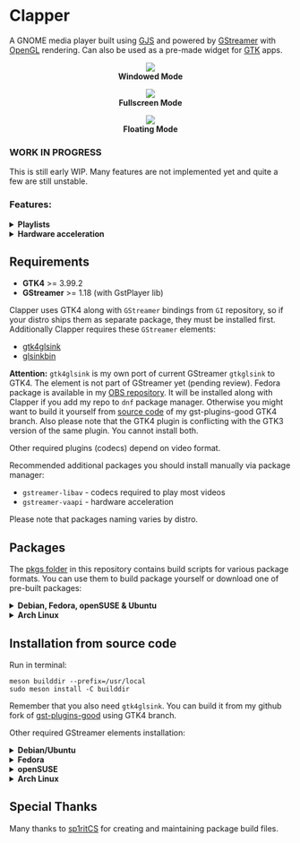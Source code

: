 # Clapper
A GNOME media player built using [GJS](https://gitlab.gnome.org/GNOME/gjs) and powered by [GStreamer](https://gstreamer.freedesktop.org) with [OpenGL](https://www.opengl.org) rendering. Can also be used as a pre-made widget for [GTK](https://www.gtk.org) apps.

<p align="center">
<img src="https://github.com/Rafostar/clapper/raw/master/media/screenshot-windowed-mode.png"><br>
  <b>Windowed Mode</b>
</p>

<p align="center">
<img src="https://github.com/Rafostar/clapper/raw/master/media/screenshot-fullscreen-mode.png"><br>
  <b>Fullscreen Mode</b>
</p>

<p align="center">
<img src="https://github.com/Rafostar/clapper/raw/master/media/screenshot-floating-mode.png"><br>
  <b>Floating Mode</b>
</p>

### WORK IN PROGRESS
This is still early WIP. Many features are not implemented yet and quite a few are still unstable.

### Features:
<details>
  <summary><b>Playlists</b></summary>

Clapper can open playlist files. Playlist file is a standard text file with a `.claps` file extension.
It should contain a single filepath per line. The filepath can be either absolute or relative.
Playlist can even contain HTTP links instead of filepaths.

Here is an example how to easily create a playlist file inside your music directory:
```shell
ls *.mp3 > music.claps
```
Once you have a playlist, open it with Clapper like any other file.
Since the playlist is a normal text file with filepaths only, you can always edit it later in any text editor or `echo` more media to it. Easy, right?
</details>

<details>
  <summary><b>Hardware acceleration</b></summary>

Using hardware acceleration is highly recommended. As stated in `GStreamer` wiki:
```
In the case of OpenGL based elements, the buffers have the GstVideoGLTextureUploadMeta meta, which
efficiently copies the content of the VA-API surface into a GL texture.
```
Clapper uses `OpenGL` based sinks, so when `VA-API` is available, both CPU and RAM usage is much lower. Especially if you have `gst-plugins-bad` 1.18+ with new `vah264dec` decoder which shares a single GL context with Clapper and uses DRM connection. If you have an AMD/Intel GPU, I highly recommend this new decoder.

To use `VA-API` with H.264 videos, make sure you have `gst-plugins-bad` 1.18+. For other codecs additionally install `gstreamer1-vaapi`. Verify with:
```shell
gst-inspect-1.0 vah264dec
gst-inspect-1.0 vaapi
```
On some older GPUs you might need to export `GST_VAAPI_ALL_DRIVERS=1` environment variable.

Other acceleration methods (supported by `GStreamer`) should also work, but I have not tested them due to lack of hardware.
</details>

## Requirements
* **GTK4** >= 3.99.2
* **GStreamer** >= 1.18 (with GstPlayer lib)

Clapper uses GTK4 along with `GStreamer` bindings from `GI` repository, so if your distro ships them as separate package, they must be installed first.
Additionally Clapper requires these `GStreamer` elements:
* [gtk4glsink](https://gstreamer.freedesktop.org/documentation/gtk/gtkglsink.html)
* [glsinkbin](https://gstreamer.freedesktop.org/documentation/opengl/glsinkbin.html)

**Attention:** `gtk4glsink` is my own port of current GStreamer `gtkglsink` to GTK4. The element is not part of GStreamer yet (pending review). Fedora package is available in my [OBS repository](https://software.opensuse.org//download.html?project=home%3ARafostar&package=clapper). It will be installed along with Clapper if you add my repo to `dnf` package manager. Otherwise you might want to build it yourself from [source code](https://github.com/Rafostar/gst-plugins-good/tree/GTK4) of my gst-plugins-good GTK4 branch. Also please note that the GTK4 plugin is conflicting with the GTK3 version of the same plugin. You cannot install both.

Other required plugins (codecs) depend on video format.

Recommended additional packages you should install manually via package manager:
* `gstreamer-libav` - codecs required to play most videos
* `gstreamer-vaapi` - hardware acceleration

Please note that packages naming varies by distro.

## Packages
The [pkgs folder](https://github.com/Rafostar/clapper/tree/master/pkgs) in this repository contains build scripts for various package formats. You can use them to build package yourself or download one of pre-built packages:
<details>
  <summary><b>Debian, Fedora, openSUSE & Ubuntu</b></summary>
  
Pre-built packages are available in [my repo](https://software.opensuse.org//download.html?project=home%3ARafostar&package=clapper) ([see status](https://build.opensuse.org/package/show/home:Rafostar/clapper))
</details>

<details>
<summary><b>Arch Linux</b></summary>

You can get Clapper from the AUR: [clapper-git](https://aur.archlinux.org/packages/clapper-git), or
```shell
cd pkgs/arch
makepkg -si
```
</details>

## Installation from source code
Run in terminal:
```shell
meson builddir --prefix=/usr/local
sudo meson install -C builddir
```

Remember that you also need `gtk4glsink`. You can build it from my github fork of [gst-plugins-good](https://github.com/Rafostar/gst-plugins-good/tree/GTK4) using GTK4 branch.

Other required GStreamer elements installation:
<details>
  <summary><b>Debian/Ubuntu</b></summary>

```shell
sudo apt install \
  gstreamer1.0-plugins-base \
  gstreamer1.0-plugins-good \
  gstreamer1.0-plugins-bad \
  gstreamer1.0-gl \
  gstreamer1.0-libav \
  gstreamer-vaapi
```
</details>

<details>
  <summary><b>Fedora</b></summary>

Enable RPM Fusion and run:
```shell
sudo dnf install \
  gstreamer1-plugins-base \
  gstreamer1-plugins-good \
  gstreamer1-plugins-bad-free \
  gstreamer1-plugins-bad-free-extras \
  gstreamer1-libav \
  gstreamer1-vaapi
```
</details>

<details>
  <summary><b>openSUSE</b></summary>

```shell
sudo zypper install \
  gstreamer-plugins-base \
  gstreamer-plugins-good \
  gstreamer-plugins-bad \
  gstreamer-plugins-libav \
  gstreamer-plugins-vaapi
```
</details>

<details>
  <summary><b>Arch Linux</b></summary>

```shell
sudo pacman -S \
  gst-plugins-base \
  gst-plugins-good \
  gst-plugins-bad-libs \
  gst-libav \
  gstreamer-vaapi
```
</details>

## Special Thanks
Many thanks to [sp1ritCS](https://github.com/sp1ritCS) for creating and maintaining package build files.
